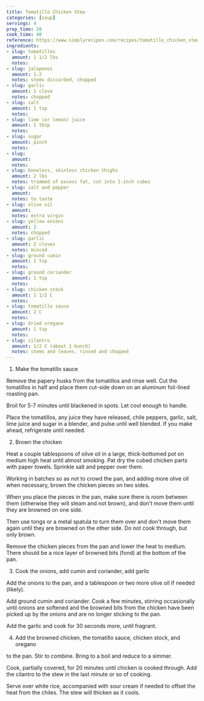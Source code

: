 ```yaml
---
title: Tomatillo Chicken Stew
categories: [soup]
servings: 4
prep_time: 20
cook_time: 40
reference: https://www.simplyrecipes.com/recipes/tomatillo_chicken_stew/
ingredients:
- slug: tomatillos
  amount: 1 1/2 lbs
  notes:
- slug: jalapenos
  amount: 1-2
  notes: stems discarded, chopped
- slug: garlic
  amount: 1 clove
  notes: chopped
- slug: salt
  amount: 1 tsp
  notes:
- slug: lime (or lemon) juice
  amount: 1 tbsp
  notes:
- slug: sugar
  amount: pinch
  notes:
- slug:
  amount:
  notes:
- slug: boneless, skinless chicken thighs
  amount: 2 lbs
  notes: trimmed of excess fat, cut into 1-inch cubes
- slug: salt and pepper
  amount:
  notes: to taste
- slug: olive oil
  amount:
  notes: extra virgin
- slug: yellow onions
  amount: 2
  notes: chopped
- slug: garlic
  amount: 2 cloves
  notes: minced
- slug: ground cumin
  amount: 1 tsp
  notes:
- slug: ground coriander
  amount: 1 tsp
  notes:
- slug: chicken stock
  amount: 1 1/2 C
  notes:
- slug: tomatillo sauce
  amount: 2 C
  notes:
- slug: dried oregano
  amount: 1 tsp
  notes:
- slug: cilantro
  amount: 1/2 C (about 1 bunch)
  notes: stems and leaves, rinsed and chopped
---
```


1. Make the tomatillo sauce

Remove the papery husks from the tomatillos and rinse well. Cut the tomatillos in half and place them cut-side down on an aluminum foil-lined roasting pan.

Broil for 5-7 minutes until blackened in spots. Let cool enough to handle.

Place the tomatillos, any juice they have released, chile peppers, garlic, salt, lime juice and sugar in a blender, and pulse until well blended. If you make ahead, refrigerate until needed.


2. Brown the chicken

 Heat a couple tablespoons of olive oil in a large, thick-bottomed pot on medium high heat until almost smoking. Pat dry the cubed chicken parts with paper towels. Sprinkle salt and pepper over them.

 Working in batches so as not to crowd the pan, and adding more olive oil when necessary, brown the chicken pieces on two sides.

 When you place the pieces in the pan, make sure there is room between them (otherwise they will steam and not brown), and don't move them until they are browned on one side.

 Then use tongs or a metal spatula to turn them over and don't move them again until they are browned on the other side. Do not cook through, but only brown.

 Remove the chicken pieces from the pan and lower the heat to medium. There should be a nice layer of browned bits (fond) at the bottom of the pan.


3. Cook the onions, add cumin and coriander, add garlic

 Add the onions to the pan, and a tablespoon or two more olive oil if needed (likely).

 Add ground cumin and coriander. Cook a few minutes, stirring occasionally until onions are softened and the browned bits from the chicken have been picked up by the onions and are no longer sticking to the pan.

 Add the garlic and cook for 30 seconds more, until fragrant.


4. Add the browned chicken, the tomatillo sauce, chicken stock, and oregano

 to the pan. Stir to combine. Bring to a boil and reduce to a simmer.

 Cook, partially covered, for 20 minutes until chicken is cooked through. Add the cilantro to the stew in the last minute or so of cooking.

 Serve over white rice, accompanied with sour cream if needed to offset the heat from the chiles. The stew will thicken as it cools.

